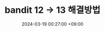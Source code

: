---
title: "bandit 12 -> 13 해결방법"
date: 2024-03-19 00:27:00 +09:00
categories: 
    - linux
    - bandit
---